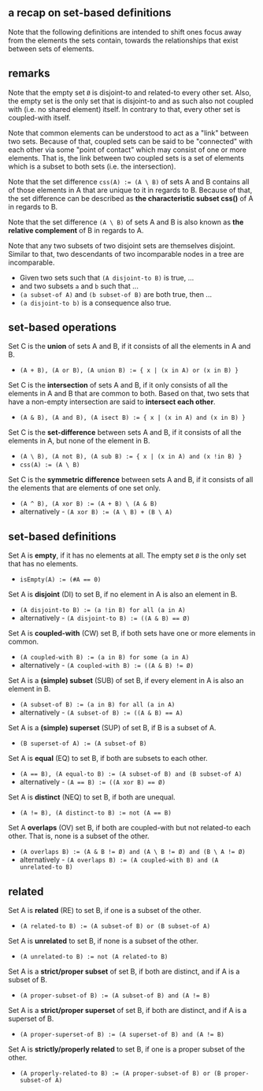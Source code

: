 
<!-- ======================================================================= -->
## a recap on set-based definitions

Note that the following definitions are intended to shift ones focus away from
the elements the sets contain, towards the relationships that exist between
sets of elements.

<!-- ======================================================================= -->
## remarks

Note that the empty set `Ø` is disjoint-to and related-to every other set. Also,
the empty set is the only set that is disjoint-to and as such also not coupled
with (i.e. no shared element) itself. In contrary to that, every other set is
coupled-with itself.

Note that common elements can be understood to act as a "link" between two sets.
Because of that, coupled sets can be said to be "connected" with each other via
some "point of contact" which may consist of one or more elements. That is, the
link between two coupled sets is a set of elements which is a subset to both
sets (i.e. the intersection).

Note that the set difference `css(A) := (A \ B)` of sets A and B contains all
of those elements in A that are unique to it in regards to B. Because of that,
the set difference can be described as **the characteristic subset css()** of
A in regards to B.

Note that the set difference `(A \ B)` of sets A and B is also known as
**the relative complement** of B in regards to A.

Note that any two subsets of two disjoint sets are themselves disjoint. Similar
to that, two descendants of two incomparable nodes in a tree are incomparable.

* Given two sets such that `(A disjoint-to B)` is true, ...
* and two subsets `a` and `b` such that ...
* `(a subset-of A)` and `(b subset-of B)` are both true, then ...
* `(a disjoint-to b)` is a consequence also true.

<!-- ======================================================================= -->
## set-based operations

Set C is the **union** of sets A and B,
if it consists of all the elements in A and B.

* `(A + B), (A or B), (A union B) := { x | (x in A) or (x in B) }`

Set C is the **intersection** of sets A and B, if it only consists of all
the elements in A and B that are common to both. Based on that, two sets
that have a non-empty intersection are said to **intersect each other**.

* `(A & B), (A and B), (A isect B) := { x | (x in A) and (x in B) }`

Set C is the **set-difference** between sets A and B,
if it consists of all the elements in A, but none of the element in B.

* `(A \ B), (A not B), (A sub B) := { x | (x in A) and (x !in B) }`
* `css(A) := (A \ B)`

Set C is the **symmetric difference** between sets A and B,
if it consists of all the elements that are elements of one set only.

* `(A ^ B), (A xor B) := (A + B) \ (A & B)`
* alternatively - `(A xor B) := (A \ B) + (B \ A)`

<!-- ======================================================================= -->
## set-based definitions

Set A is **empty**, if it has no elements at all.
The empty set `Ø` is the only set that has no elements.

* `isEmpty(A) := (#A == 0)`

Set A is **disjoint** (DI) to set B,
if no element in A is also an element in B.

* `(A disjoint-to B) := (a !in B) for all (a in A)`
* alternatively - `(A disjoint-to B) := ((A & B) == Ø)`

Set A is **coupled-with** (CW) set B,
if both sets have one or more elements in common.

* `(A coupled-with B) := (a in B) for some (a in A)`
* alternatively - `(A coupled-with B) := ((A & B) != Ø)`

Set A is a **(simple) subset** (SUB) of set B,
if every element in A is also an element in B.

* `(A subset-of B) := (a in B) for all (a in A)`
* alternatively - `(A subset-of B) := ((A & B) == A)`

Set A is a **(simple) superset** (SUP) of set B,
if B is a subset of A.

* `(B superset-of A) := (A subset-of B)`

Set A is **equal** (EQ) to set B,
if both are subsets to each other.

* `(A == B), (A equal-to B) := (A subset-of B) and (B subset-of A)`
* alternatively - `(A == B) := ((A xor B) == Ø)`

Set A is **distinct** (NEQ) to set B,
if both are unequal.

* `(A != B), (A distinct-to B) := not (A == B)`

Set A **overlaps** (OV) set B, if both are coupled-with but not
related-to each other. That is, none is a subset of the other.

* `(A overlaps B) := (A & B != Ø) and (A \ B != Ø) and (B \ A != Ø)`
* alternatively - `(A overlaps B) := (A coupled-with B) and (A unrelated-to B)`

<!-- ======================================================================= -->
## related

Set A is **related** (RE) to set B,
if one is a subset of the other.

* `(A related-to B) := (A subset-of B) or (B subset-of A)`

Set A is **unrelated** to set B,
if none is a subset of the other.

* `(A unrelated-to B) := not (A related-to B)`

Set A is a **strict/proper subset** of set B,
if both are distinct, and if A is a subset of B.

* `(A proper-subset-of B) := (A subset-of B) and (A != B)`

Set A is a **strict/proper superset** of set B,
if both are distinct, and if A is a superset of B.

* `(A proper-superset-of B) := (A superset-of B) and (A != B)`

Set A is **strictly/properly related** to set B,
if one is a proper subset of the other.

* `(A properly-related-to B) := (A proper-subset-of B) or (B proper-subset-of A)`
